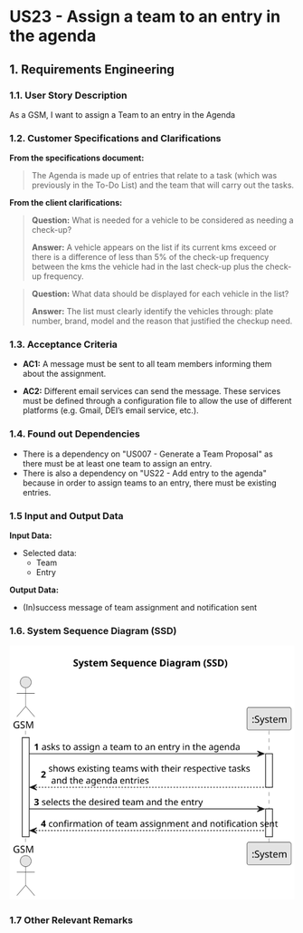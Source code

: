 # US23 - Assign a team to an entry in the agenda

## 1. Requirements Engineering

### 1.1. User Story Description

As a GSM, I want to assign a Team to an entry in the Agenda

### 1.2. Customer Specifications and Clarifications 

**From the specifications document:**

> The Agenda is made up of entries that relate to a task (which was previously in the To-Do List) and 
the team that will carry out the tasks.

**From the client clarifications:**

> **Question:** What is needed for a vehicle to be considered as needing a check-up?
>
> **Answer:** A vehicle appears on the list if its current kms exceed or there is a difference of less than 5% of the check-up frequency between the kms the vehicle had in the last check-up plus the check-up frequency.

> **Question:** What data should be displayed for each vehicle in the list?
>
> **Answer:** The list must clearly identify the vehicles through: plate number, brand, model and the reason that justified the checkup need.

### 1.3. Acceptance Criteria

* **AC1:** A message must be sent to all team members informing
  them about the assignment.

* **AC2:** Different email services can send the message. These services must be defined through a configuration file to allow the use
  of different platforms (e.g. Gmail, DEI’s email service, etc.).

### 1.4. Found out Dependencies

* There is a dependency on "US007 - Generate a Team Proposal" as there must be at least one team to assign an entry.
* There is also a dependency on "US22 - Add entry to the agenda" because in order to assign teams to an entry, there must be existing entries.

### 1.5 Input and Output Data

**Input Data:**

* Selected data:
  * Team
  * Entry

**Output Data:**

* (In)success message of team assignment and notification sent
### 1.6. System Sequence Diagram (SSD)

![System Sequence Diagram - Alternative One](svg/us023-system-sequence-diagram.svg)

### 1.7 Other Relevant Remarks


